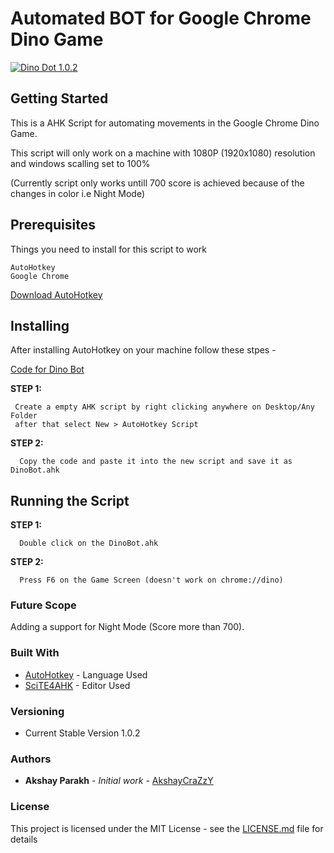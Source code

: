 # Automated BOT for Google Chrome Dino Game
<a href="https://i.giphy.com/media/RJwzJNDkZHofxB02CV/source"><img src="https://i.giphy.com/media/RJwzJNDkZHofxB02CV/source.gif" title="Dino Dot 1.0.2"/></a>

## Getting Started
This is a AHK Script for automating movements in the Google Chrome Dino Game. 

This script will only work on a machine with 1080P (1920x1080) resolution and windows scalling set to 100%

(Currently script only works untill 700 score is achieved because of the changes in color i.e Night Mode)
## Prerequisites
Things you need to install for this script to work
```
AutoHotkey
Google Chrome
```
[Download AutoHotkey](https://www.autohotkey.com/download/ahk-install.exe)
## Installing

After installing AutoHotkey on your machine follow these stpes -

[Code for Dino Bot](https://raw.githubusercontent.com/AkshayCraZzY/DinoBot-AHK/master/DinoBot-v1.0.2.ahk)


 **STEP 1:**
 ```
  Create a empty AHK script by right clicking anywhere on Desktop/Any Folder 
  after that select New > AutoHotkey Script
```
**STEP 2:**
```
  Copy the code and paste it into the new script and save it as DinoBot.ahk
```

## Running the Script

**STEP 1:**
```
  Double click on the DinoBot.ahk 
 ```
**STEP 2:**
```
  Press F6 on the Game Screen (doesn't work on chrome://dino)
  ```

### Future Scope
Adding a support for Night Mode (Score more than 700).

### Built With

* [AutoHotkey](https://www.autohotkey.com/) - Language Used
* [SciTE4AHK](http://fincs.ahk4.net/scite4ahk/) - Editor Used

### Versioning

* Current Stable Version 1.0.2

### Authors

* **Akshay Parakh** - *Initial work* - [AkshayCraZzY](https://github.com/AkshayCraZzY)

### License

This project is licensed under the MIT License - see the [LICENSE.md](LICENSE.md) file for details

